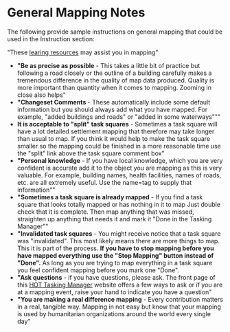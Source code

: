 General Mapping Notes
====================
The following provide sample instructions on general mapping that could be used in the Instruction section:

"These [learing resources](http://wiki.openstreetmap.org/wiki/User:Logrady) may assist you in mapping"
* **"Be as precise as possible** - This takes a little bit of practice but following a road closely or the outline of a building carefully makes a tremendous difference in the quality of map data produced. Quality is more important than quantity when it comes to mapping. Zooming in close also helps"
* **"Changeset Comments** - These automatically include some default information but you should always add what you have mapped. For example, "added buildings and roads" or "added in some waterways"""
* **It is acceptable to "split" task squares** - Sometimes a task square will have a lot detailed settlement mapping that therefore may take longer than usual to map. If you think it would help to make the task square smaller so the mapping could be finished in a more reasonable time use the "split" link above the task square comment box"
* **"Personal knowledge** - If you have local knowledge, which you are very confident is accurate add it to the object you are mapping as this is very valuable. For example, building names, health facilities, names of roads, etc. are all extremely useful. Use the name=tag to supply that information""
* **"Sometimes a task square is already mapped** - If you find a task square that looks totally mapped or has nothing in it to map Just double check that it is complete. Then map anything that was missed,  straighten up anything that needs it and mark it "Done in the Tasking Manager""
* **"Invalidated task squares** - You might receive notice that a task square was "invalidated". This most likely means there are more things to map. This it is part of the process. **If you have to stop mapping before you have mapped everything use the "Stop Mapping" button instead of "Done".** As long as you are trying to map everything in a task square you feel confident mapping before you mark one "Done".
* **"Ask questions** - if you have questions, please ask. The front page of this [HOT Tasking Manager](http://tasks.hotosm.org/) website offers a few ways to ask or if you are at a mapping event, raise your hand to indicate you have a question"
* **"You are making a real difference mapping** - Every contribution matters in a real, tangible way. Mapping in not easy but know that your mapping is used by humanitarian organizations around the world every single day"